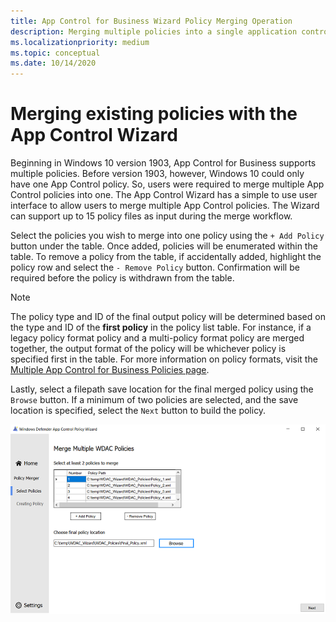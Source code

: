 ```yaml
---
title: App Control for Business Wizard Policy Merging Operation
description: Merging multiple policies into a single application control policy with the Microsoft App Control Wizard.
ms.localizationpriority: medium
ms.topic: conceptual
ms.date: 10/14/2020
---
```


# Merging existing policies with the App Control Wizard

Beginning in Windows 10 version 1903, App Control for Business supports multiple policies. Before version 1903, however, Windows 10 could only have one App Control policy. So, users were required to merge multiple App Control policies into one. The App Control Wizard has a simple to use user interface to allow users to merge multiple App Control policies. The Wizard can support up to 15 policy files as input during the merge workflow.

Select the policies you wish to merge into one policy using the `+ Add Policy` button under the table. Once added, policies will be enumerated within the table. To remove a policy from the table, if accidentally added, highlight the policy row and select the `- Remove Policy` button. Confirmation will be required before the policy is withdrawn from the table.

> [!NOTE]
> The policy type and ID of the final output policy will be determined based on the type and ID of the **first policy** in the policy list table. For instance, if a legacy policy format policy and a multi-policy format policy are merged together, the output format of the policy will be whichever policy is specified first in the table. For more information on policy formats, visit the [Multiple App Control for Business Policies page](deploy-multiple-appcontrol-policies.md).

Lastly, select a filepath save location for the final merged policy using the `Browse` button. If a minimum of two policies are selected, and the save location is specified, select the `Next` button to build the policy.

![Merging App Control policies into a final App Control policy.](../images/appcontrol-wizard-merge.png)
